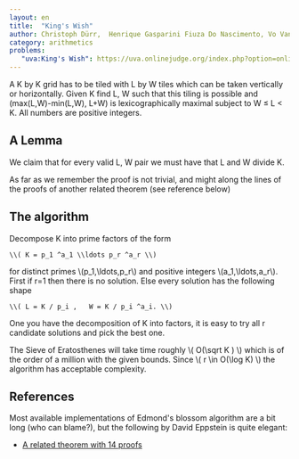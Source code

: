 ```yaml
---
layout: en
title:  "King's Wish"
author: Christoph Dürr,  Henrique Gasparini Fiuza Do Nascimento, Vo Van Huy
category: arithmetics
problems:
   "uva:King's Wish": https://uva.onlinejudge.org/index.php?option=onlinejudge&page=show_problem&problem=2873
---
```


A K by K grid has to be tiled with L by W tiles which can be taken vertically or horizontally.  Given K find L, W such that this tiling is possible and (max(L,W)-min(L,W), L+W) is lexicographically maximal subject to W ≤ L < K.  All numbers are positive integers.


## A Lemma

We claim that for every valid L, W pair we must have that L and W divide K.

As far as we remember the proof is not trivial, and might along the lines of the proofs of another related theorem (see reference below)

## The algorithm

Decompose K into prime factors of the form

    \\( K = p_1 ^a_1 \\ldots p_r ^a_r \\)

for distinct primes \\(p_1,\\ldots,p_r\\) and positive integers \\(a_1,\\ldots,a_r\\).  First if r=1 then there is no solution.
Else every solution has the following shape

    \\( L = K / p_i ,   W = K / p_i ^a_i. \\)

One you have the decomposition of K into factors, it is easy to try all r candidate solutions and pick the best one.

The Sieve of Eratosthenes will take time roughly \\( O(\\sqrt K ) \\) which is of the order of a million with the given bounds.  Since \\( r \\in O(\\log K) \\) the algorithm has acceptable complexity.


## References

Most available implementations of Edmond's blossom algorithm are a bit long (who can blame?), but the following by David Eppstein is quite elegant:

- [A related theorem with 14 proofs](https://www.maa.org/sites/default/files/pdf/upload_library/22/Ford/Wagon601-617.pdf)

